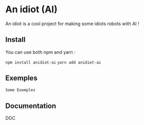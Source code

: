 # An idiot (AI)

An idiot is a cool project for making some idiots robots with AI !

## Install

You can use both npm and yarn :

`npm install anidiot-ai`
`yarn add anidiot-ai`

## Exemples

```js
Some Exemples
```

## Documentation

DOC
